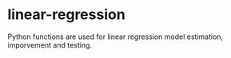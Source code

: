 # linear-regression

Python functions are used for linear regression model estimation, imporvement and testing.
